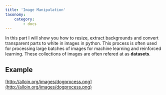 ```yaml
---
title: 'Image Manipulation'
taxonomy:
    category:
        - docs
---
```


In this part I will show you how to resize, extract backgrounds and convert 
transparent parts to white in images in python.
This process is often used for processing large batches of images for machine
learning and reinforced learning. These collections of images are often refered
at as **datasets**.

## Example
[http://alloin.org/images/dogprocess.png](http://alloin.org/images/dogprocess.png)